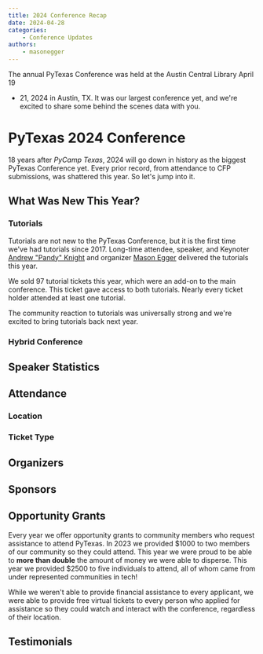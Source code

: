 ```yaml
---
title: 2024 Conference Recap
date: 2024-04-28
categories: 
    - Conference Updates
authors:
    - masonegger
---
```


The annual PyTexas Conference was held at the Austin Central Library April 19 
- 21, 2024 in Austin, TX. It was our largest conference yet, and we're excited
to share some behind the scenes data with you.

<!-- more -->

# PyTexas 2024 Conference

18 years after _PyCamp Texas_, 2024 will go down in history as the biggest PyTexas
Conference yet. Every prior record, from attendance to CFP submissions, was shattered
this year. So let's jump into it.

## What Was New This Year?

### Tutorials 

Tutorials are not new to the PyTexas Conference, but it is the first time we've 
had tutorials since 2017.  Long-time attendee, speaker, and Keynoter 
[Andrew "Pandy" Knight](https://www.pytexas.org/2024/schedule/tutorials/#def-test_my_code_with_pytest) 
and organizer [Mason Egger](https://www.pytexas.org/2024/schedule/tutorials/#def-test_my_code_with_pytest) delivered the tutorials this year. 

We sold 97 tutorial tickets this year, which were an add-on to the main conference.
This ticket gave access to both tutorials. Nearly every ticket holder attended 
at least one tutorial.

The community reaction to tutorials was universally strong and we're excited
to bring tutorials back next year.

### Hybrid Conference



## Speaker Statistics

## Attendance

### Location

### Ticket Type

## Organizers

## Sponsors

## Opportunity Grants
Every year we offer opportunity grants to community members who request assistance
to attend PyTexas. In 2023 we provided $1000 to two members of our community so 
they could attend. This year we were proud to be able to **more than double** the
amount of money we were able to disperse. This year we provided $2500 to five
individuals to attend, all of whom came from under represented communities in tech!

While we weren't able to provide financial assistance to every applicant, we 
were able to provide free virtual tickets to every person who applied for assistance
so they could watch and interact with the conference, regardless of their location.

## Testimonials

